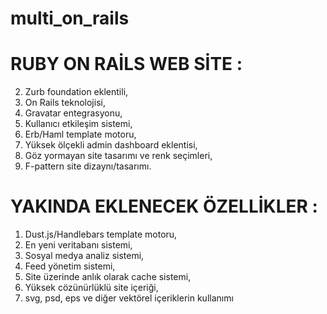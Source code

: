 # multi_on_rails
# RUBY ON RAİLS WEB SİTE :
2. Zurb foundation eklentili,
3. On Rails teknolojisi,
4. Gravatar entegrasyonu,
5. Kullanıcı etkileşim sistemi,
6. Erb/Haml template motoru,
7. Yüksek ölçekli admin dashboard eklentisi,
8. Göz yormayan site tasarımı ve renk seçimleri,
9. F-pattern site dizaynı/tasarımı.

# YAKINDA EKLENECEK ÖZELLİKLER :
1. Dust.js/Handlebars template motoru,
2. En yeni veritabanı sistemi,
3. Sosyal medya analiz sistemi,
4. Feed yönetim sistemi,
5. Site üzerinde anlık olarak cache sistemi,
6. Yüksek cözünürlüklü site içeriği,
7. svg, psd, eps ve diğer vektörel içeriklerin kullanımı
